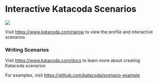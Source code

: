 # Interactive Katacoda Scenarios

[![](http://shields.katacoda.com/katacoda/rjarow/count.svg)](https://www.katacoda.com/rjarow "Get your profile on Katacoda.com")

Visit https://www.katacoda.com/rjarow to view the profile and interactive scenarios

### Writing Scenarios
Visit https://www.katacoda.com/docs to learn more about creating Katacoda scenarios

For examples, visit https://github.com/katacoda/scenario-example
